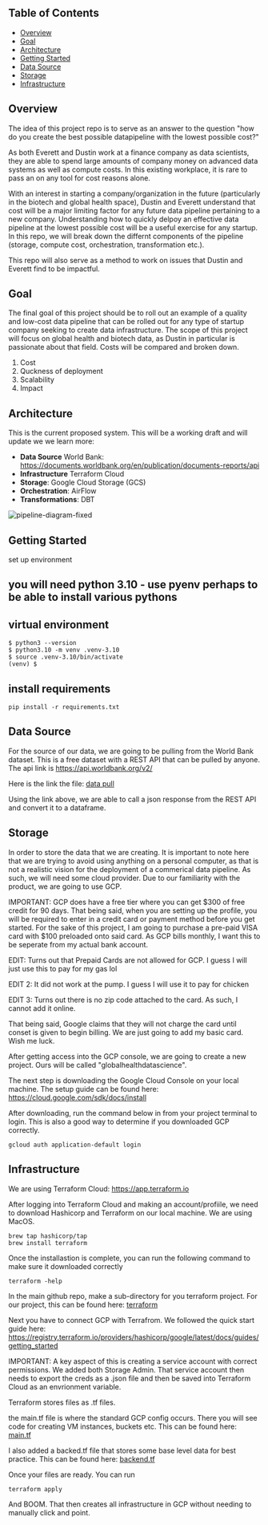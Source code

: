 
## Table of Contents ## 

- [Overview](#overview)
- [Goal](#goal)
- [Architecture](#architecture)
- [Getting Started](#getting-started)
- [Data Source](#data-source)
- [Storage](#storage)
- [Infrastructure](#infrastructure)

## Overview ##

The idea of this project repo is to serve as an answer to the question "how do you create the best possible datapipeline with the lowest possible cost?"

As both Everett and Dustin work at a finance company as data scientists, they are able to spend large amounts of company money on advanced data systems as well as compute costs. In this existing workplace, it is rare to pass an on any tool for cost reasons alone.

With an interest in starting a company/organization in the future (particularly in the biotech and global health space), Dustin and Everett understand that cost will be a major limiting factor for any future data pipeline pertaining to a new company. Understanding how to quickly delpoy an effective data pipeline at the lowest possible cost will be a useful exercise for any startup. In this repo, we will break down the differnt components of the pipeline (storage, compute cost, orchestration, transformation etc.). 

This repo will also serve as a method to work on issues that Dustin and Everett find to be impactful. 

## Goal ##
The final goal of this project should be to roll out an example of a quality and low-cost data pipeline that can be rolled out for any type of startup company seeking to create data infrastructure. The scope of this project will focus on global health and biotech data, as Dustin in particular is passionate about that field. Costs will be compared and broken down.

1. Cost
2. Quckness of deployment
3. Scalability
4. Impact

## Architecture
This is the current proposed system. This will be a working draft and will update we we learn more:
- **Data Source** World Bank: https://documents.worldbank.org/en/publication/documents-reports/api
- **Infrastructure** Terraform Cloud
- **Storage**: Google Cloud Storage (GCS)
- **Orchestration**: AirFlow
- **Transformations**: DBT

![pipeline-diagram-fixed](https://github.com/user-attachments/assets/d6f3c4ac-e957-4739-a688-2b13aa26e0e9)

## Getting Started
set up environment

## you will need python 3.10 - use pyenv perhaps to be able to install various pythons

## virtual environment
```
$ python3 --version
$ python3.10 -m venv .venv-3.10
$ source .venv-3.10/bin/activate
(venv) $
```

## install requirements
`pip install -r requirements.txt`

## Data Source ##

For the source of our data, we are going to be pulling from the World Bank dataset. This is a free dataset with a REST API that can be pulled by anyone. The api link is https://api.worldbank.org/v2/

Here is the link the file: [data pull](datapull.py)

Using the link above, we are able to call a json response from the REST API and convert it to a dataframe.


## Storage ##

In order to store the data that we are creating. It is important to note here that we are trying to avoid using anything on a personal computer, as that is not a realistic vision for the deployment of a commerical data pipeline. As such, we will need some cloud provider. Due to our familiarity with the product, we are going to use GCP. 

IMPORTANT: GCP does have a free tier where you can get $300 of free credit for 90 days. That being said, when you are setting up the profile, you will be required to enter in a credit card or payment method before you get started. For the sake of this project, I am going to purchase a pre-paid VISA card with $100 preloaded onto said card. As GCP bills monthly, I want this to be seperate from my actual bank account.

EDIT: Turns out that Prepaid Cards are not allowed for GCP. I guess I will just use this to pay for my gas lol

EDIT 2: It did not work at the pump. I guess I will use it to pay for chicken

EDIT 3: Turns out there is no zip code attached to the card. As such, I cannot add it online.

That being said, Google claims that they will not charge the card until conset is given to begin billing. We are just going to add my basic card. Wish me luck.

After getting access into the GCP console, we are going to create a new project. Ours will be called "globalhealthdatascience".

The next step is downloading the Google Cloud Console on your local machine. The setup guide can be found here: https://cloud.google.com/sdk/docs/install

After downloading, run the command below in from your project terminal to login.
This is also a good way to determine if you downloaded GCP correctly.

```
gcloud auth application-default login
```

## Infrastructure ##

We are using Terraform Cloud: https://app.terraform.io

After logging into Terraform Cloud and making an account/profiile, we need to download Hashicorp and Terraform on our local machine. We are using MacOS.

```
brew tap hashicorp/tap
brew install terraform
```
Once the installastion is complete, you can run the following command to make sure it downloaded correctly

```
terraform -help
```

In the main github repo, make a sub-directory for you terraform project. For our project, this can be found here: [terraform](terraform)

Next you have to connect GCP with Terrafrom. We followed the quick start guide here: https://registry.terraform.io/providers/hashicorp/google/latest/docs/guides/getting_started


IMPORTANT: A key aspect of this is creating a service account with correct permissions. We added both Storage Admin. That service account then needs to export the creds as a .json file and then be saved into Terraform Cloud as an envrionment variable.

Terraform stores files as .tf files.

the main.tf file is where the standard GCP config occurs. There you will see code for creating VM instances, buckets etc. This can be found here: [main.tf](terraform/main.tf)

I also added a backed.tf file that stores some base level data for best practice. This can be found here: [backend.tf](terraform/backend.tf)


Once your files are ready. You can run 

```
terraform apply
```

And BOOM. That then creates all infrastructure in GCP without needing to manually click and point.
